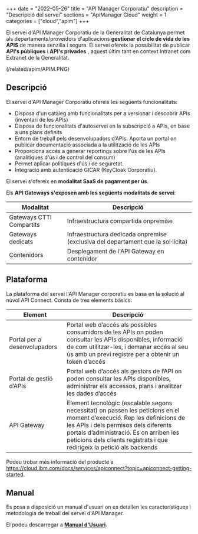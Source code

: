 +++
date        = "2022-05-26"
title       = "API Manager Corporatiu"
description = "Descripció del servei"
sections    = "ApiManager Cloud"
weight      = 1
categories  = ["cloud","apim"]
+++

El servei d'API Manager Corporatiu de la Generalitat de Catalunya permet als departaments/proveïdors d'aplicacions **gestionar el cicle de vida de les APIS** de manera senzilla i segura. El servei ofereix la possibilitat de publicar **API's públiques** i **API's privades** , aquest últim tant en context Intranet com Extranet de la Generalitat. 

(/related/apim/APIM.PNG)


## Descripció

El servei d'API Manager Corporatiu ofereix les següents funcionalitats:

- Disposa d'un catàleg amb funcionalitats per a versionar i descobrir APIs (inventari de les APIs)
- Disposa de funcionalitats d'autoservei en la subscripció a APIs, en base a uns plans definits
- Entorn de treball pels desenvolupadors d’APIs. Aporta un portal on publicar documentació associada a la utilització de les APIs
- Proporciona accés a generar reportings sobre l'ús de les APIs (analítiques d'ús i de control del consum)
- Permet aplicar polítiques d'ús i de seguretat.
- Integració amb autenticació GICAR (KeyCloak Corporatiu).

El servei s'ofereix en **modalitat SaaS de pagament per ús**.

Els **API Gateways s'exposen amb les següents modalitats de servei**:

|Modalitat|Descripció|
|-------|-------|
|Gateways CTTI Compartits|Infraestructura compartida onpremise|
|Gateways dedicats|Infraestructura dedicada onpremise (exclusiva del departament que la sol·licita)|
|Contenidors|Desplegament de l'API Gateway en contenidor|

## Plataforma

La plataforma del servei l'API Manager corporatiu es basa en la solució al núvol API Connect. Consta de tres elements bàsics:

|Element|Descripció|
|-------|-------|
|Portal per a desenvolupadors|Portal web d’accés als possibles consumidors de les APIs on poden consultar les APIs disponibles, informació de com utilitzar-les, i demanar accés al seu ús amb un previ registre per a obtenir un token d’accés|
|Portal de gestió d’APIs| Portal web d’accés als gestors de l’API on poden consultar les APIs disponibles, administrar els accessos, plans i analitzar les dades d’accés|
|API Gateway|Element tecnològic (escalable segons necessitat) on passen les peticions en el moment d’execució. Rep les definicions de les APIs i dels permisos dels diferents portals d’administració. És on arriben les peticions dels clients registrats i que redirigeix la petició als backends|

Podeu trobar més informació del producte a https://cloud.ibm.com/docs/services/apiconnect?topic=apiconnect-getting-started.

## Manual

Es posa a disposició un manual d'usuari on es detallen les característiques i metodologia de treball del servei d'API Manager.

El podeu descarregar a [**Manual d'Usuari**](/related/cloud/Manual-Usuari-APIM.pdf).


